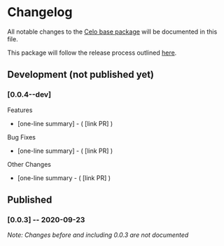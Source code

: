 # Changelog
All notable changes to the [Celo base package](https://www.npmjs.com/package/@celo/base) will be documented in this file. 

This package will follow the release process outlined [here](https://docs.celo.org/community/release-process).


## Development (not published yet)
### **[0.0.4--dev]**
Features
- [one-line summary] - ( [link PR] )

Bug Fixes
- [one-line summary] - ( [link PR] )

Other Changes
- [one-line summary - ( [link PR] )


## Published
### **[0.0.3]** -- 2020-09-23
_Note: Changes before and including 0.0.3 are not documented_
